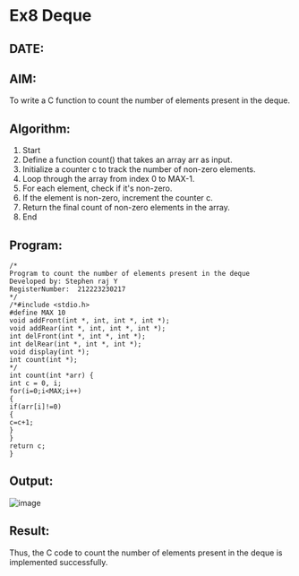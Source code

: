 # Ex8 Deque
## DATE:
## AIM:
To write a C function to count the number of elements present in the deque.

## Algorithm:
1. Start 
2. Define a function count() that takes an array arr as input. 
3. Initialize a counter c to track the number of non-zero elements. 
4. Loop through the array from index 0 to MAX-1. 
5. For each element, check if it's non-zero. 
6. If the element is non-zero, increment the counter c. 
7. Return the final count of non-zero elements in the array. 
8. End   
## Program:
```
/*
Program to count the number of elements present in the deque
Developed by: Stephen raj Y
RegisterNumber:  212223230217
*/
/*#include <stdio.h> 
#define MAX 10 
void addFront(int *, int, int *, int *); 
void addRear(int *, int, int *, int *); 
int delFront(int *, int *, int *); 
int delRear(int *, int *, int *); 
void display(int *); 
int count(int *); 
*/ 
int count(int *arr) { 
int c = 0, i; 
for(i=0;i<MAX;i++) 
{ 
if(arr[i]!=0) 
{ 
c=c+1; 
} 
} 
return c; 
}
```

## Output:

![image](https://github.com/user-attachments/assets/b8162aa0-9cf6-4d3b-a7d7-11f18be7c6ed)

## Result:
Thus, the C code to count the number of elements present in the deque is implemented successfully.
